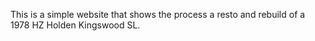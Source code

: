 This is a simple website that shows the process a resto and rebuild of a 1978 HZ Holden Kingswood SL.